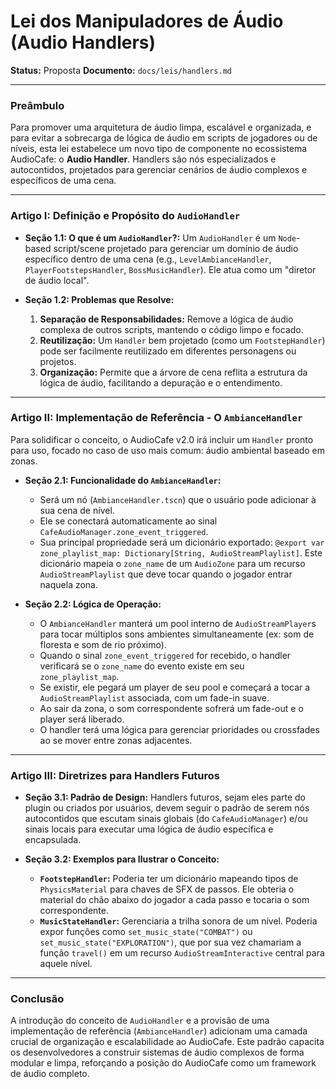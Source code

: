 # Lei dos Manipuladores de Áudio (Audio Handlers)

**Status:** Proposta
**Documento:** `docs/leis/handlers.md`

---

### **Preâmbulo**

Para promover uma arquitetura de áudio limpa, escalável e organizada, e para evitar a sobrecarga de lógica de áudio em scripts de jogadores ou de níveis, esta lei estabelece um novo tipo de componente no ecossistema AudioCafe: o **Audio Handler**. Handlers são nós especializados e autocontidos, projetados para gerenciar cenários de áudio complexos e específicos de uma cena.

---

### **Artigo I: Definição e Propósito do `AudioHandler`**

*   **Seção 1.1: O que é um `AudioHandler`?:** Um `AudioHandler` é um `Node`-based script/scene projetado para gerenciar um domínio de áudio específico dentro de uma cena (e.g., `LevelAmbianceHandler`, `PlayerFootstepsHandler`, `BossMusicHandler`). Ele atua como um "diretor de áudio local".

*   **Seção 1.2: Problemas que Resolve:**
    1.  **Separação de Responsabilidades:** Remove a lógica de áudio complexa de outros scripts, mantendo o código limpo e focado.
    2.  **Reutilização:** Um `Handler` bem projetado (como um `FootstepHandler`) pode ser facilmente reutilizado em diferentes personagens ou projetos.
    3.  **Organização:** Permite que a árvore de cena reflita a estrutura da lógica de áudio, facilitando a depuração e o entendimento.

---

### **Artigo II: Implementação de Referência - O `AmbianceHandler`**

Para solidificar o conceito, o AudioCafe v2.0 irá incluir um `Handler` pronto para uso, focado no caso de uso mais comum: áudio ambiental baseado em zonas.

*   **Seção 2.1: Funcionalidade do `AmbianceHandler`:**
    *   Será um nó (`AmbianceHandler.tscn`) que o usuário pode adicionar à sua cena de nível.
    *   Ele se conectará automaticamente ao sinal `CafeAudioManager.zone_event_triggered`.
    *   Sua principal propriedade será um dicionário exportado: `@export var zone_playlist_map: Dictionary[String, AudioStreamPlaylist]`. Este dicionário mapeia o `zone_name` de um `AudioZone` para um recurso `AudioStreamPlaylist` que deve tocar quando o jogador entrar naquela zona.

*   **Seção 2.2: Lógica de Operação:**
    *   O `AmbianceHandler` manterá um pool interno de `AudioStreamPlayer`s para tocar múltiplos sons ambientes simultaneamente (ex: som de floresta e som de rio próximo).
    *   Quando o sinal `zone_event_triggered` for recebido, o handler verificará se o `zone_name` do evento existe em seu `zone_playlist_map`.
    *   Se existir, ele pegará um player de seu pool e começará a tocar a `AudioStreamPlaylist` associada, com um fade-in suave.
    *   Ao sair da zona, o som correspondente sofrerá um fade-out e o player será liberado.
    *   O handler terá uma lógica para gerenciar prioridades ou crossfades ao se mover entre zonas adjacentes.

---

### **Artigo III: Diretrizes para Handlers Futuros**

*   **Seção 3.1: Padrão de Design:** Handlers futuros, sejam eles parte do plugin ou criados por usuários, devem seguir o padrão de serem nós autocontidos que escutam sinais globais (do `CafeAudioManager`) e/ou sinais locais para executar uma lógica de áudio específica e encapsulada.

*   **Seção 3.2: Exemplos para Ilustrar o Conceito:**
    *   **`FootstepHandler`:** Poderia ter um dicionário mapeando tipos de `PhysicsMaterial` para chaves de SFX de passos. Ele obteria o material do chão abaixo do jogador a cada passo e tocaria o som correspondente.
    *   **`MusicStateHandler`:** Gerenciaria a trilha sonora de um nível. Poderia expor funções como `set_music_state("COMBAT")` ou `set_music_state("EXPLORATION")`, que por sua vez chamariam a função `travel()` em um recurso `AudioStreamInteractive` central para aquele nível.

---

### **Conclusão**

A introdução do conceito de `AudioHandler` e a provisão de uma implementação de referência (`AmbianceHandler`) adicionam uma camada crucial de organização e escalabilidade ao AudioCafe. Este padrão capacita os desenvolvedores a construir sistemas de áudio complexos de forma modular e limpa, reforçando a posição do AudioCafe como um framework de áudio completo.
